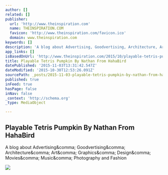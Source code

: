 ```yaml
---
author: []
related: []
publisher:
  url: 'http://www.theinspiration.com'
  name: THEINSPIRATION.COM
  favicon: 'http://www.theinspiration.com/favicon.ico'
  domain: www.theinspiration.com
keywords: []
description: 'A blog about Advertising, Goodvertising, Architecture, Art, Graphics, Design, Movies, Music, Photography and Fashion'
app_links: []
isBasedOnUrl: 'http://www.theinspiration.com/2015/10/playable-tetris-pumpkin-nathan-hahabird/'
title: Playable Tetris Pumpkin By Nathan From HahaBird
datePublished: '2015-11-03T13:31:42.547Z'
dateModified: '2015-10-30T12:53:26.091Z'
sourcePath: _posts/2015-11-03-playable-tetris-pumpkin-by-nathan-from-hahabird.md
published: true
inFeed: true
hasPage: false
inNav: false
_context: 'http://schema.org'
_type: MediaObject

---
```

<article style=""><h1>Playable Tetris Pumpkin By Nathan From HahaBird</h1><p>A blog about Advertising&amp;comma; Goodvertising&amp;comma; Architecture&amp;comma; Art&amp;comma; Graphics&amp;comma; Design&amp;comma; Movies&amp;comma; Music&amp;comma; Photography and Fashion</p><img src="http://a.theinspiration.com/wp-content/uploads/pump-1.jpg" /></article>
